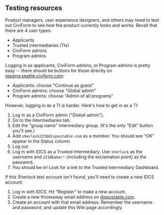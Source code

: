 ## Testing resources

Product managers, user experience designers, and others may need to test out CiviForm to see how the product currently looks and works. Recall that there are 4 user types:

* Applicants
* Trusted intermediaries (TIs)
* CiviForm admins
* Program admins

Logging in as applicants, CiviForm admins, or Program admins is pretty easy -- there should be buttons for those directly on [staging.seattle.civiform.com](https://staging.seattle.civiform.com):

* Applicants: choose "Continue as guest"
* CiviForm admins: choose "Global admin"
* Program admins: choose "Admin of all programs"

However, logging in as a TI is harder. Here's how to get in as a TI:

1. Log in as a CiviForm admin ("Global admin").
1. Go to the Intermediaries tab.
1. Edit the "group name" intermediary group. (It's the only "Edit" button you'll see.)
1. Add `sherlock123@dispostable.com` as a member. You should see "OK" appear in the Status column.
1. Log out.
1. Log in with IDCS as a Trusted Intermediary. Use `sherlock` as the username and `221Bbaker!` (including the exclamation point) as the password.
1. You should be in! Look for a link to the Trusted Intermediary Dashboard.

If this Sherlock test account isn't found, you'll need to create a new IDCS account:

1. Log in with IDCS. Hit "Register" to make a new account.
1. Create a new throwaway email address on [dispostable.com](https://dispostable.com). 
1. Create an account with that email address. Remember the username and password, and update this Wiki page accordingly.